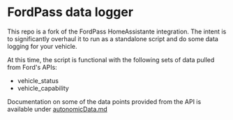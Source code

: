 # FordPass data logger

This repo is a fork of the FordPass HomeAssistante integration. The intent is to significantly overhaul it to run as a standalone script and do some data logging for your vehicle.

At this time, the script is functional with the following sets of data pulled from Ford's APIs:

* vehicle_status
* vehicle_capability

Documentation on some of the data points provided from the API is available under [autonomicData.md](autonomicData.md)

